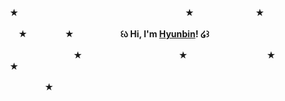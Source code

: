 ★　　　　　　　　　　　　　　　　　　　★　　　　　　　★

　★　　 　　★ 　　　　　**꒰ა  Hi, I'm [Hyunbin](https://hyunbin.tech)!  ໒꒱**

　　 　　　　　★　　　　　　　　　　　★　　　　　　　　　★　　　　　　★


　　　　★　　　　　

<!--
**hyunbinjlee/hyunbinjlee** is a ✨ _special_ ✨ repository because its `README.md` (this file) appears on your GitHub profile.

Here are some ideas to get you started:

- 🔭 I’m currently working on ...
- 🌱 I’m currently learning ...
- 👯 I’m looking to collaborate on ...
- 🤔 I’m looking for help with ...
- 💬 Ask me about ...
- 📫 How to reach me: ...
- 😄 Pronouns: ...
- ⚡ Fun fact: ...
-->
